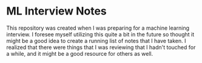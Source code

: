 # ML Interview Notes
This repository was created when I was preparing for a machine learning interview. I foresee myself utilizing this quite a bit in the future so thought it might be a good idea to create a running list of notes that I have taken. I realized that there were things that I was reviewing that I hadn't touched for a while, and it might be a good resource for others as well. 
